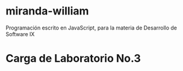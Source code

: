 # miranda-william
Programación escrito en JavaScript, para la materia de Desarrollo de Software IX
# Carga de Laboratorio No.3
